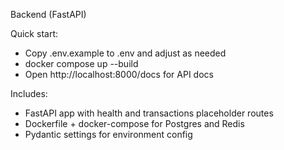 Backend (FastAPI)

Quick start:
- Copy .env.example to .env and adjust as needed
- docker compose up --build
- Open http://localhost:8000/docs for API docs

Includes:
- FastAPI app with health and transactions placeholder routes
- Dockerfile + docker-compose for Postgres and Redis
- Pydantic settings for environment config

